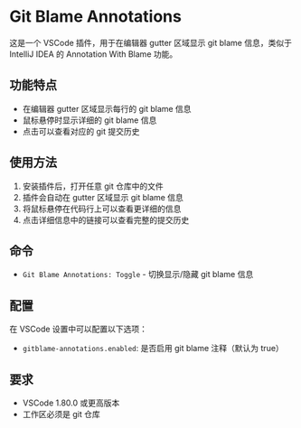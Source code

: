 # Git Blame Annotations

这是一个 VSCode 插件，用于在编辑器 gutter 区域显示 git blame 信息，类似于 IntelliJ IDEA 的 Annotation With Blame 功能。

## 功能特点

- 在编辑器 gutter 区域显示每行的 git blame 信息
- 鼠标悬停时显示详细的 git blame 信息
- 点击可以查看对应的 git 提交历史

## 使用方法

1. 安装插件后，打开任意 git 仓库中的文件
2. 插件会自动在 gutter 区域显示 git blame 信息
3. 将鼠标悬停在代码行上可以查看更详细的信息
4. 点击详细信息中的链接可以查看完整的提交历史

## 命令

- `Git Blame Annotations: Toggle` - 切换显示/隐藏 git blame 信息

## 配置

在 VSCode 设置中可以配置以下选项：

- `gitblame-annotations.enabled`: 是否启用 git blame 注释（默认为 true）

## 要求

- VSCode 1.80.0 或更高版本
- 工作区必须是 git 仓库 